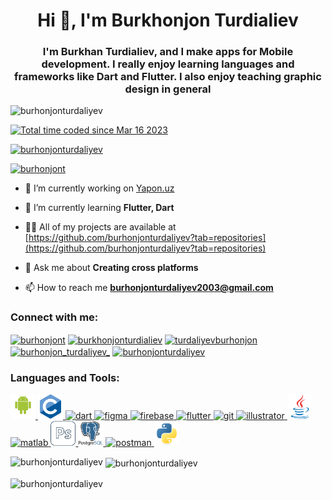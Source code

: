 <h1 align="center">Hi 👋, I'm Burkhonjon Turdialiev</h1>
<h3 align="center">I'm Burkhan Turdialiev, and I make apps for Mobile development. I really enjoy learning languages and frameworks like Dart and Flutter. I also enjoy teaching graphic design in general</h3>

<p align="left"> <img src="https://komarev.com/ghpvc/?username=burhonjonturdaliyev&label=Profile%20views&color=0e75b6&style=flat" alt="burhonjonturdaliyev" /> </p>
<a href="https://wakatime.com/@c036c41a-95c9-4907-84df-9b761a8bd439"><img src="https://wakatime.com/badge/user/c036c41a-95c9-4907-84df-9b761a8bd439.svg" alt="Total time coded since Mar 16 2023" /></a>
<p align="left"> <a href="https://github.com/ryo-ma/github-profile-trophy"><img src="https://github-profile-trophy.vercel.app/?username=burhonjonturdaliyev" alt="burhonjonturdaliyev" /></a> </p>

<p align="left"> <a href="https://twitter.com/burhonjont" target="blank"><img src="https://img.shields.io/twitter/follow/burhonjont?logo=twitter&style=for-the-badge" alt="burhonjont" /></a> </p>

- 🔭 I’m currently working on [Yapon.uz]([sos.com.uz](https://yapon.uz/))

- 🌱 I’m currently learning **Flutter, Dart**

- 👨‍💻 All of my projects are available at [https://github.com/burhonjonturdaliyev?tab=repositories](https://github.com/burhonjonturdaliyev?tab=repositories)

- 💬 Ask me about **Creating cross platforms**

- 📫 How to reach me **burhonjonturdaliyev2003@gmail.com**

<h3 align="left">Connect with me:</h3>
<p align="left">
<a href="https://twitter.com/burhonjont" target="blank"><img align="center" src="https://raw.githubusercontent.com/rahuldkjain/github-profile-readme-generator/master/src/images/icons/Social/twitter.svg" alt="burhonjont" height="30" width="40" /></a>
<a href="https://linkedin.com/in/burkhonjonturdialiev" target="blank"><img align="center" src="https://raw.githubusercontent.com/rahuldkjain/github-profile-readme-generator/master/src/images/icons/Social/linked-in-alt.svg" alt="burkhonjonturdialiev" height="30" width="40" /></a>
<a href="https://fb.com/turdaliyevburhonjon" target="blank"><img align="center" src="https://raw.githubusercontent.com/rahuldkjain/github-profile-readme-generator/master/src/images/icons/Social/facebook.svg" alt="turdaliyevburhonjon" height="30" width="40" /></a>
<a href="https://instagram.com/burhonjon_turdaliyev_" target="blank"><img align="center" src="https://raw.githubusercontent.com/rahuldkjain/github-profile-readme-generator/master/src/images/icons/Social/instagram.svg" alt="burhonjon_turdaliyev_" height="30" width="40" /></a>
<a href="https://www.youtube.com/c/burhonjonturdaliyev" target="blank"><img align="center" src="https://raw.githubusercontent.com/rahuldkjain/github-profile-readme-generator/master/src/images/icons/Social/youtube.svg" alt="burhonjonturdaliyev" height="30" width="40" /></a>
</p>

<h3 align="left">Languages and Tools:</h3>
<p align="left"> <a href="https://developer.android.com" target="_blank" rel="noreferrer"> <img src="https://raw.githubusercontent.com/devicons/devicon/master/icons/android/android-original-wordmark.svg" alt="android" width="40" height="40"/> </a> <a href="https://www.cprogramming.com/" target="_blank" rel="noreferrer"> <img src="https://raw.githubusercontent.com/devicons/devicon/master/icons/c/c-original.svg" alt="c" width="40" height="40"/> </a> <a href="https://dart.dev" target="_blank" rel="noreferrer"> <img src="https://www.vectorlogo.zone/logos/dartlang/dartlang-icon.svg" alt="dart" width="40" height="40"/> </a> <a href="https://www.figma.com/" target="_blank" rel="noreferrer"> <img src="https://www.vectorlogo.zone/logos/figma/figma-icon.svg" alt="figma" width="40" height="40"/> </a> <a href="https://firebase.google.com/" target="_blank" rel="noreferrer"> <img src="https://www.vectorlogo.zone/logos/firebase/firebase-icon.svg" alt="firebase" width="40" height="40"/> </a> <a href="https://flutter.dev" target="_blank" rel="noreferrer"> <img src="https://www.vectorlogo.zone/logos/flutterio/flutterio-icon.svg" alt="flutter" width="40" height="40"/> </a> <a href="https://git-scm.com/" target="_blank" rel="noreferrer"> <img src="https://www.vectorlogo.zone/logos/git-scm/git-scm-icon.svg" alt="git" width="40" height="40"/> </a> <a href="https://www.adobe.com/in/products/illustrator.html" target="_blank" rel="noreferrer"> <img src="https://www.vectorlogo.zone/logos/adobe_illustrator/adobe_illustrator-icon.svg" alt="illustrator" width="40" height="40"/> </a> <a href="https://www.java.com" target="_blank" rel="noreferrer"> <img src="https://raw.githubusercontent.com/devicons/devicon/master/icons/java/java-original.svg" alt="java" width="40" height="40"/> </a> <a href="https://www.mathworks.com/" target="_blank" rel="noreferrer"> <img src="https://upload.wikimedia.org/wikipedia/commons/2/21/Matlab_Logo.png" alt="matlab" width="40" height="40"/> </a> <a href="https://www.photoshop.com/en" target="_blank" rel="noreferrer"> <img src="https://raw.githubusercontent.com/devicons/devicon/master/icons/photoshop/photoshop-line.svg" alt="photoshop" width="40" height="40"/> </a> <a href="https://www.postgresql.org" target="_blank" rel="noreferrer"> <img src="https://raw.githubusercontent.com/devicons/devicon/master/icons/postgresql/postgresql-original-wordmark.svg" alt="postgresql" width="40" height="40"/> </a> <a href="https://postman.com" target="_blank" rel="noreferrer"> <img src="https://www.vectorlogo.zone/logos/getpostman/getpostman-icon.svg" alt="postman" width="40" height="40"/> </a> <a href="https://www.python.org" target="_blank" rel="noreferrer"> <img src="https://raw.githubusercontent.com/devicons/devicon/master/icons/python/python-original.svg" alt="python" width="40" height="40"/> </a> </p>

<p><img align="left" src="https://github-readme-stats.vercel.app/api/top-langs?username=burhonjonturdaliyev&show_icons=true&locale=en&layout=compact" alt="burhonjonturdaliyev" /></p>

<p>&nbsp;<img align="center" src="https://github-readme-stats.vercel.app/api?username=burhonjonturdaliyev&show_icons=true&locale=en" alt="burhonjonturdaliyev" /></p>

<p><img align="center" src="https://github-readme-streak-stats.herokuapp.com/?user=burhonjonturdaliyev&" alt="burhonjonturdaliyev" /></p>
